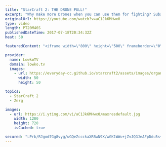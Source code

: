 ```yaml
---
title: "StarCraft 2: THE DRONE PULL!"
excerpt: "Why make more Drones when you can use them for fighting? Subscribe for more videos: http://lowko.tv/youtube More StarCraft 2 casts: https://goo.gl/5H4Xq7  In this Zerg versus Terran the Zerg player decides to pull all the workers early and make a move for his opponents base right from the start, after"
originalUrl: https://youtube.com/watch?v=aC1Jk6MHwx0
type: video
length: PT20M46S
publishedDateTime: 2017-07-18T20:34:32Z
heat: 50

featuredContent: "<iframe width=\"800\" height=\"500\" frameborder=\"0\" src=\"https://www.youtube.com/embed/aC1Jk6MHwx0\" allow=\"accelerometer; autoplay; encrypted-media; gyroscope; picture-in-picture\" allowfullscreen></iframe>"

provider:
  name: LowkoTV
  domain: lowko.tv
  images:
    - url: https://everyday-cc.github.io/starcraft2/assets/images/organizations/lowko.tv-50x50.jpg
      width: 50
      height: 50

topics:
  - StarCraft 2
  - Zerg

images:
  - url: https://i.ytimg.com/vi/aC1Jk6MHwx0/maxresdefault.jpg
    width: 1280
    height: 720
    isCached: true

secured: "LPrb/RJgod7Gg8vyg/wGQeZccckaXRBwN9X/wGK1WWu+jZvJQGJeAFpDdu5s+2cIrS+Q0haxkSL26EcAuy/0rkRQfGrot9vmZsoBTWbigXwDKlUXjhr2HQvsIN54v52+teYX0Er+yLVxmcI1lYPD3XEwNEOvMSyC4WpHucWi4LQFaWrC7ig0Lo/RZ9bbJZYbir5W5fizG3/v1G0UBtakRmFtnFGOZgX/D4tgXvKaerBkDkM5CvDNRCmbjaoBEiVEBkUnPWoHaXhr5qbN3u1fuXTzDdcRz7N0YiUatzAr2jU6vg4P63vV0GMa5M+OQmqWzcjCaKR09Ur32BSMt8rfFiEy6SdgmUf1+k94ekjxLVzQKdTpTL7Z/5NvvKXZlG/adf4mt1ZcRta4VMXfVRqHTZkOuB2xAHZExOF8mQYwW+A=;km7ac0PIbZnARB9oml6Mlg=="
---
```


